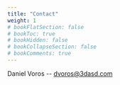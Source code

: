 ```yaml
---
title: "Contact"
weight: 1
# bookFlatSection: false
# bookToc: true
# bookHidden: false
# bookCollapseSection: false
# bookComments: true
---
```


Daniel Voros -- dvoros@3dasd.com